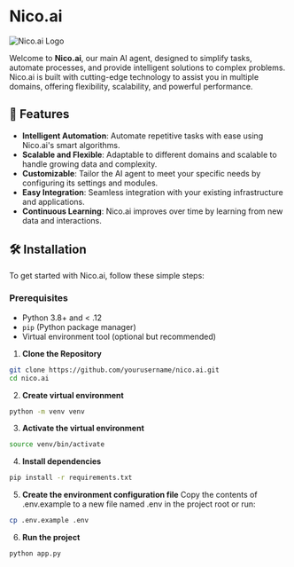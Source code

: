 # Nico.ai

![Nico.ai Logo](link-to-logo.png)


Welcome to **Nico.ai**, our main AI agent, designed to simplify tasks, automate processes, and provide intelligent solutions to complex problems. Nico.ai is built with cutting-edge technology to assist you in multiple domains, offering flexibility, scalability, and powerful performance.

## 🚀 Features

- **Intelligent Automation**: Automate repetitive tasks with ease using Nico.ai's smart algorithms.
- **Scalable and Flexible**: Adaptable to different domains and scalable to handle growing data and complexity.
- **Customizable**: Tailor the AI agent to meet your specific needs by configuring its settings and modules.
- **Easy Integration**: Seamless integration with your existing infrastructure and applications.
- **Continuous Learning**: Nico.ai improves over time by learning from new data and interactions.

## 🛠️ Installation

To get started with Nico.ai, follow these simple steps:

### Prerequisites


- Python 3.8+ and < .12
- `pip` (Python package manager)
- Virtual environment tool (optional but recommended)

1. **Clone the Repository**

```bash
git clone https://github.com/yourusername/nico.ai.git
cd nico.ai
```

2. **Create virtual environment**
```bash
python -m venv venv
```

3. **Activate the virtual environment**
```bash
source venv/bin/activate
```

4. **Install dependencies**
```bash
pip install -r requirements.txt
```

5. **Create the environment configuration file**
Copy the contents of .env.example to a new file named .env in the project root or run:
  ```bash
  cp .env.example .env
  ```

6. **Run the project**
```bash
python app.py
```